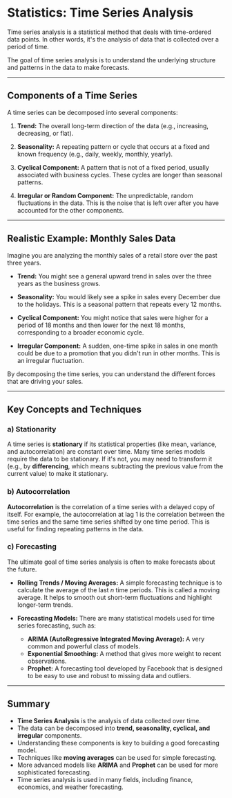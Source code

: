 # Statistics: Time Series Analysis

Time series analysis is a statistical method that deals with time-ordered data points. In other words, it's the analysis of data that is collected over a period of time.

The goal of time series analysis is to understand the underlying structure and patterns in the data to make forecasts.

---

## Components of a Time Series

A time series can be decomposed into several components:

1.  **Trend:** The overall long-term direction of the data (e.g., increasing, decreasing, or flat).

2.  **Seasonality:** A repeating pattern or cycle that occurs at a fixed and known frequency (e.g., daily, weekly, monthly, yearly).

3.  **Cyclical Component:** A pattern that is not of a fixed period, usually associated with business cycles. These cycles are longer than seasonal patterns.

4.  **Irregular or Random Component:** The unpredictable, random fluctuations in the data. This is the noise that is left over after you have accounted for the other components.

---

## Realistic Example: Monthly Sales Data

Imagine you are analyzing the monthly sales of a retail store over the past three years.

*   **Trend:** You might see a general upward trend in sales over the three years as the business grows.

*   **Seasonality:** You would likely see a spike in sales every December due to the holidays. This is a seasonal pattern that repeats every 12 months.

*   **Cyclical Component:** You might notice that sales were higher for a period of 18 months and then lower for the next 18 months, corresponding to a broader economic cycle.

*   **Irregular Component:** A sudden, one-time spike in sales in one month could be due to a promotion that you didn't run in other months. This is an irregular fluctuation.

By decomposing the time series, you can understand the different forces that are driving your sales.

---

## Key Concepts and Techniques

### a) Stationarity

A time series is **stationary** if its statistical properties (like mean, variance, and autocorrelation) are constant over time. Many time series models require the data to be stationary. If it's not, you may need to transform it (e.g., by **differencing**, which means subtracting the previous value from the current value) to make it stationary.

### b) Autocorrelation

**Autocorrelation** is the correlation of a time series with a delayed copy of itself. For example, the autocorrelation at lag 1 is the correlation between the time series and the same time series shifted by one time period. This is useful for finding repeating patterns in the data.

### c) Forecasting

The ultimate goal of time series analysis is often to make forecasts about the future.

*   **Rolling Trends / Moving Averages:** A simple forecasting technique is to calculate the average of the last *n* time periods. This is called a moving average. It helps to smooth out short-term fluctuations and highlight longer-term trends.

*   **Forecasting Models:** There are many statistical models used for time series forecasting, such as:
    -   **ARIMA (AutoRegressive Integrated Moving Average):** A very common and powerful class of models.
    -   **Exponential Smoothing:** A method that gives more weight to recent observations.
    -   **Prophet:** A forecasting tool developed by Facebook that is designed to be easy to use and robust to missing data and outliers.

---

## Summary

-   **Time Series Analysis** is the analysis of data collected over time.
-   The data can be decomposed into **trend, seasonality, cyclical, and irregular** components.
-   Understanding these components is key to building a good forecasting model.
-   Techniques like **moving averages** can be used for simple forecasting.
-   More advanced models like **ARIMA** and **Prophet** can be used for more sophisticated forecasting.
-   Time series analysis is used in many fields, including finance, economics, and weather forecasting.
